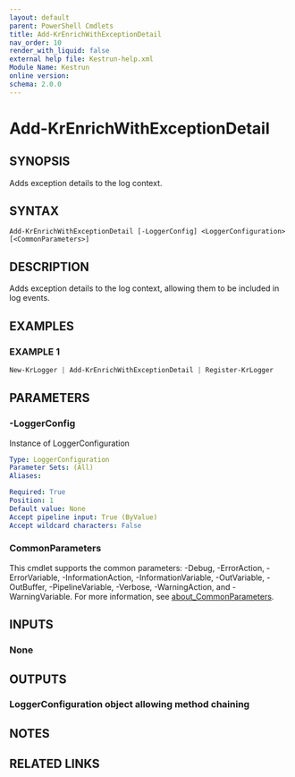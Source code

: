 ```yaml
---
layout: default
parent: PowerShell Cmdlets
title: Add-KrEnrichWithExceptionDetail
nav_order: 10
render_with_liquid: false
external help file: Kestrun-help.xml
Module Name: Kestrun
online version:
schema: 2.0.0
---
```


# Add-KrEnrichWithExceptionDetail

## SYNOPSIS
Adds exception details to the log context.

## SYNTAX

```
Add-KrEnrichWithExceptionDetail [-LoggerConfig] <LoggerConfiguration> [<CommonParameters>]
```

## DESCRIPTION
Adds exception details to the log context, allowing them to be included in log events.

## EXAMPLES

### EXAMPLE 1
```powershell
New-KrLogger | Add-KrEnrichWithExceptionDetail | Register-KrLogger
```

## PARAMETERS

### -LoggerConfig
Instance of LoggerConfiguration

```yaml
Type: LoggerConfiguration
Parameter Sets: (All)
Aliases:

Required: True
Position: 1
Default value: None
Accept pipeline input: True (ByValue)
Accept wildcard characters: False
```

### CommonParameters
This cmdlet supports the common parameters: -Debug, -ErrorAction, -ErrorVariable, -InformationAction, -InformationVariable, -OutVariable, -OutBuffer, -PipelineVariable, -Verbose, -WarningAction, and -WarningVariable. For more information, see [about_CommonParameters](http://go.microsoft.com/fwlink/?LinkID=113216).

## INPUTS

### None
## OUTPUTS

### LoggerConfiguration object allowing method chaining
## NOTES

## RELATED LINKS
